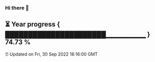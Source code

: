 ### Hi there 👋
⏳ Year progress { ██████████████████████▁▁▁▁▁▁▁▁ } 74.73 %
---
⏰ Updated on Fri, 30 Sep 2022 18:16:00 GMT

